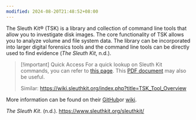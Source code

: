 ```yaml
---
modified: 2024-08-20T21:48:52+08:00
---
```

The Sleuth Kit® (TSK) is a library and collection of command line tools that allow you to investigate disk images. The core functionality of TSK allows you to analyze volume and file system data. The library can be incorporated into larger digital forensics tools and the command line tools can be directly used to find evidence (_The Sleuth Kit_, n.d.).

>[!important] Quick Access
>For a quick lookup on Sleuth Kit commands, you can refer to [this page](https://wiki.sleuthkit.org/index.php?title=The_Sleuth_Kit_commands).
>This [PDF document](https://gurramvinayiiit.files.wordpress.com/2016/11/introduciton-tothe-sleuthkit.pdf) may also be useful.
>
>Similar:
>https://wiki.sleuthkit.org/index.php?title=TSK_Tool_Overview


More information can be found on their [GitHub](https://github.com/sleuthkit/sleuthkit?tab=readme-ov-file)or [wiki](https://wiki.sleuthkit.org/index.php?title=Main_Page). 

_The Sleuth Kit_. (n.d.). https://www.sleuthkit.org/sleuthkit/
